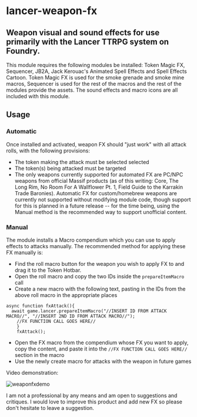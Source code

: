 # lancer-weapon-fx
## Weapon visual and sound effects for use primarily with the Lancer TTRPG system on Foundry.
This module requires the following modules be installed: Token Magic FX, Sequencer, JB2A, Jack Kerouac's Animated Spell Effects and Spell Effects Cartoon.
Token Magic FX is used for the smoke grenade and smoke mine macros, Sequencer is used for the rest of the macros and the rest of the modules provide the assets.
The sound effects and macro icons are all included with this module.

## Usage

### Automatic

Once installed and activated, weapon FX should "just work" with all attack rolls, with the following provisions:

* The token making the attack must be selected selected
* The token(s) being attacked must be targeted
* The only weapons currently supported for automated FX are PC/NPC weapons from official Massif products (as of this writing: Core, The Long Rim, No Room For A Wallflower Pt. 1, Field Guide to the Karrakin Trade Baronies). Automatic FX for custom/homebrew weapons are currently not supported without modifying module code, though support for this is planned in a future release -- for the time being, using the Manual method is the recommended way to support unofficial content.

### Manual

The module installs a Macro compendium which you can use to apply effects to attacks manually. The recommended method for applying these FX manually is:

* Find the roll macro button for the weapon you wish to apply FX to and drag it to the Token Hotbar.
* Open the roll macro and copy the two IDs inside the `prepareItemMacro` call
* Create a new macro with the following text, pasting in the IDs from the above roll macro in the appropriate places

```
async function fxAttack(){
  await game.lancer.prepareItemMacro("//INSERT ID FROM ATTACK MACRO//", "//INSERT 2ND ID FROM ATTACK MACRO//");
    //FX FUNCTION CALL GOES HERE//
    }
    fxAttack();
```

* Open the FX macro from the compendium whose FX you want to apply, copy the content, and paste it into the `//FX FUNCTION CALL GOES HERE//` section in the macro
* Use the newly create macro for attacks with the weapon in future games

Video demonstration:

![weaponfxdemo](https://user-images.githubusercontent.com/76132631/155030217-4ee5c47e-00d5-49b8-8601-20117b0e9c08.gif)


I am not a professional by any means and am open to suggestions and critiques.  I would love to improve this product and add new FX so please don't hesitate to leave a suggestion.
